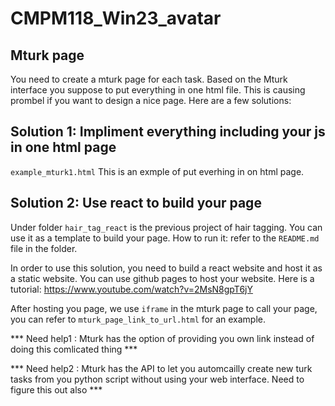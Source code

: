 # CMPM118_Win23_avatar

## Mturk page

You need to create a mturk page for each task. Based on the Mturk interface you suppose to put everything in one html file. This is causing prombel if you want to design a nice page. Here are a few solutions:

## Solution 1: Impliment everything including your js in one html page

`example_mturk1.html` This is an exmple of put everhing in on html page.


## Solution 2: Use react to build your page
Under folder `hair_tag_react` is the previous project of hair tagging. You can use it as a template to build your page. How to run it: refer to the `README.md` file in the folder.

In order to use this solution, you need to build a react website and host it as a static website. You can use github pages to host your website. Here is a tutorial: https://www.youtube.com/watch?v=2MsN8gpT6jY

After hosting you page, we use `iframe` in the mturk page to call your page, you can refer to `mturk_page_link_to_url.html` for an example. 

*** Need help1 : Mturk has the option of providing you own link instead of doing this comlicated thing ***


*** Need help2 : Mturk has the API to let you automcailly create new turk tasks from you python script without using your web interface. Need to figure this out also ***
